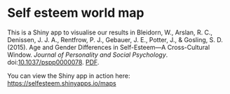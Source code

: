 # Self esteem world map

This is a Shiny app to visualise our results in Bleidorn, W., Arslan, R. C., Denissen, J. J. A., Rentfrow, P. J., Gebauer, J. E., Potter, J., & Gosling, S. D. (2015). Age and Gender Differences in Self-Esteem—A Cross-Cultural Window. _Journal of Personality and Social Psychology_. doi:[10.1037/pspp0000078](http://dx.doi.org/10.1037/pspp0000078). [PDF](http://www.apa.org/pubs/journals/releases/psp-pspp0000078.pdf).

You can view the Shiny app in action here: https://selfesteem.shinyapps.io/maps
